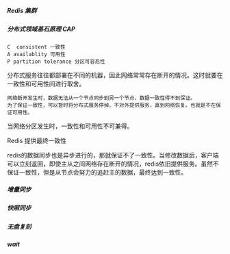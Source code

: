 ##### Redis 集群



##### 分布式领域基石原理 CAP

~~~
C  consistent 一致性
A availablity 可用性
P partition tolerance 分区可容忍性
~~~

分布式服务往往都部署在不同的机器，因此网络常常存在断开的情况。这时就要在一致性和可用性间进行取舍。

~~~
网络断开发生时，数据无法从一个节点同步到另一个节点，数据一致性得不到保证。
为了保证一致性，可以暂时将分布式服务停掉，不对外提供服务，直到网络恢复。也就是不在保证可用性。
~~~

当网络分区发生时，一致性和可用性不可兼得。



Redis 提供最终一致性

redis的数据同步也是异步进行的，那就保证不了一致性。当修改数据后，客户端可以立刻返回，即使主从之间网络存在断开的情况，redis依旧提供服务。虽然不保证一致性，但是从节点会努力的追赶主的数据，最终达到一致性。



##### 增量同步



##### 快照同步



##### 无盘复刻



##### wait